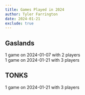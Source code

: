 ```yaml
---
title: Games Played in 2024
author: Tyler Farrington
date: 2024-01-21
exclude: true
---
```


## Gaslands

1 game on 2024-01-07 with 2 players  
1 game on 2024-01-21 with 3 players

## TONKS

1 game on 2024-01-21 with 3 players